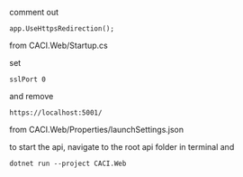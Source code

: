 comment out

```app.UseHttpsRedirection();```

from CACI.Web/Startup.cs

set

```sslPort 0```

and remove

```https://localhost:5001/```

from CACI.Web/Properties/launchSettings.json


to start the api, navigate to the root api folder in terminal and

```dotnet run --project CACI.Web```
